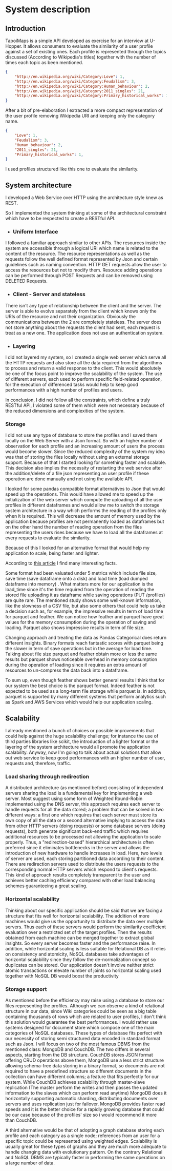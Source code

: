 # System description

## Introduction

TapoiMaps is a simple API developed as exercise for an interview at U-Hopper.
It allows consumers to evaluate the similarity of a user profile against a set of existing ones.
Each profile is represented through the topics discussed (According to Wikipedia's titles) together with the number of times each topic as been mentioned.

```json
{
    "http://en.wikipedia.org/wiki/Category:Love": 1,
    "http://en.wikipedia.org/wiki/Category:Feudalism": 3,
    "http://en.wikipedia.org/wiki/Category:Human_behaviour": 2,
    "http://en.wikipedia.org/wiki/Category:2011_singles": 21,
    "http://en.wikipedia.org/wiki/Category:Primary_historical_works": 1,
}
```

After a bit of pre-elaboration I extracted a more compact representation of the user profile removing Wikipedia URI and keeping only the category name.

```json
{
    "Love": 1,
    "Feudalism": 3,
    "Human_behaviour": 2,
    "2011_singles": 21,
    "Primary_historical_works": 1,
}
```

I used profiles structured like this one to evaluate the similarity.





## System architecture

I developed a Web Service over HTTP using the architecture style knew as REST.

So I implemented the system thinking at some of the  architectural constraint which have to be respected to create a RESTful API.




+ ### Uniform Interface

I followed a familiar approach similar to other APIs.
The resources inside the system are accessible through a logical URI which name is related to the content of the resource.
The resource representations as well as the requests follow the  well defined format represented by Json and certain guidelines such as naming convention.
HTTP GET requests allow the user to access the resources but not to modify them. 
Resource adding operations can be performed through POST Requests and can be removed using DELETED Requests. 



+ ### Client - Server and stateless

There isn't any type of relationship between the client and the server. The server is able to evolve separately from the client which knows only the URIs of the resource and not their organization. 
Obviously the communications between the 2 are completely stateless. The server does not store anything about the requests the client had sent, each request is treat as a new one.
The application does not use an authentication system.



+ ### Layering

I did not layered my system, so I created a single web server which serve all the HTTP requests and also store all the data required from the algorithms to process and return a valid response to the client. This would absolutely be one of the focus point to improve the scalability of the system. The use of different servers, each used to perform specific field-related operation, for the execution of differenced tasks would help to keep good performances with a high number of profiles and users.





In conclusion, I did not follow all the constraints, which define a truly RESTful API, I  violated some of them which were not necessary because of the reduced dimensions and complexities of the system.



### Storage

I did not use any type of database to store the profiles and I saved them locally on the Web Server with a Json format. So with an higher number of observation for each profile and an increasing amount of users the process would become slower. Since the reduced complexity of the system my idea was that of storing the files locally without using an external storage support. Because of that I started looking for something faster and scalable.
This decision also implies the necessity of restarting the web service after the addition/delete of a file json representing an user profile if these operation are done manually and not using the available API.

I looked for some pandas compatible format alternatives to Json that would speed up the operations. This would have allowed me to speed up the initialization of the web server which compute the uploading of all the user profiles in different dataframes and would allow me to switch the storage system architecture in a way which performs the reading of the profiles only when it is required. This will decrease the amount of memory used by the application because profiles are not permanently loaded as dataframes but on the other hand the number of reading operation from the files representing the users rises because we have to load all the dataframes at every requests to evaluate the similarity.

Because of this I looked for an alternative format that would help my application to scale, being faster and lighter. 

According to [this article](https://towardsdatascience.com/the-best-format-to-save-pandas-data-414dca023e0d) I find many interesting facts.

Some format had been valuated under 5 metrics which include file size, save time (save dataframe onto a disk) and load time (load dumped dataframe into memory) . What matters more for our application is the load_time since it's the time required from the operation of reading the stored file uploading it as dataframe while saving operations (PUT /profiles) are quite rare.
The mentioned study shows some well-known information, like the slowness of a CSV file, but also some others that could help us take a decision such as, for example, the impressive results in term of load time for parquet and feather.
We can notice how feather and parquet have great values for the memory consumption during the operation of saving and loading. Parquet also shows impressive results in term of file size.

Changing approach and treating the data as Pandas Categorical does return different insights. Binary formats reach fantastic scores with parquet being the slower in term of save operations but in the average for load time. Talking about file size parquet and feather obtain more or less the same results but parquet shows noticeable overhead in memory consumption during the operation of loading since it requires an extra amount of resources to un-compress the data back into a dataframe.

To sum up, even though feather shows better general results I think that for our system the best choice is the parquet format. Indeed feather is not expected to be used as a long-term file storage while parquet is. 
In addition, parquet is supported by many different systems that perform analytics such as Spark and AWS Services which would help our application scaling.



## Scalability

I already mentioned a bunch of choices or possible improvements that could help against the huge scalability challenge; for instance the use of third parties libraries like scikit, the introduction of a lighter format or the layering of the system architecture would all promote the application scalability. Anyway, now I'm going to talk about actual solutions that allow out web service to keep good performances with an higher number of user, requests and, therefore, traffic.



### Load sharing through redirection

A distributed architecture (as mentioned before) consisting of independent servers sharing the load is a fundamental key for implementing a web server. Most suggest using some form of Weighted Round-Robin implemented using the DNS server, this approach requires each server to handle requests for all the data stored; a problem that can be solved in two different ways: a first one which requires that each server must store its own copy of all the data or a second alternative  implying to access the data from other HTTP servers (doing requests) or some database servers (doing requests), both generate significant back-end traffic which requires additional resources to be processed not allowing the application to scale properly.
Thus, a  "redirection-based" hierarchical architecture is often preferred since it eliminates bottlenecks in the server and allows the introduction of new hardware to handle increases in load. Here, two levels of server are used, each storing partitioned data according to their content. There are redirection servers used to distribute the users requests to the corresponding normal HTTP servers which respond to client's requests.
This kind of approach results completely transparent to the user and achieves better caching efficiency compared with other load balancing schemes guaranteeing a great scaling.  



### Horizontal scalability

Thinking about our specific application should be said that we are facing a structure that fits well for horizontal scalability. The addition of more machines would give us the opportunity to distribute the data over multiple servers. Thus each of these servers would perform the similarity coefficient evaluation over a restricted set of the target profiles. Then the results obtained from each machine can be merged together to extract global insights.
So every server becomes faster and the performance raise.
In addition, while horizontal scaling is less suitable for Relational DB as it relies on consistency and atomicity, NoSQL databases take advantages of horizontal scalability since they follow the de-normalization concept so duplicates can be stored. Our application doesn't involve neither strict atomic transactions or elevate number of joints so horizontal scaling used together with NoSQL DB would boost the productivity





### Storage support

As mentioned before the efficiency may raise using a database to store our files representing the profiles. Although we can observe a kind of relational structure in our data, since Wiki categories could be seen as a big table containing thousands of rows which are related to user profiles, I don't think this solution would guarantee the best performances.
I would rather use systems designed for document store which compose one of the main categories of NoSQL databases. These types of database fits perfect with our necessity of storing semi structured data encoded in standard format such as Json.
I will focus on two of the most famous DBMS from the mentioned class: MongoDB and CouchDB. The two differs in several aspects, starting from the DB structure. CouchDB stores JSON format offering CRUD operations above them, MongoDB use a less strict structure allowing schema-free data storing in a binary format, so documents are not required to have a predefined structure so different documents in the collection can have different columns; a feature that fits perfectly for our system. While CouchDB achieves scalability through master-slave replication (The master perform the writes and then passes the updated information to the slaves which can perform read anytime) MongoDB does it horizontally supporting automatic sharding, distributing documents over servers and uses replication just for failover.
MongoDB provides faster read speeds and it is the better choice for a rapidly growing database that could be our case because of the profiles' size so i would recommend it more than CouchDB.

A third alternative would be that of adopting a graph database storing each profile and each category as a single node; references from an user for a specific topic could be represented using weighted edges. Scalability is usually great for these types of graphs and they are much more adequate to handle changing data with evolutionary pattern. On the contrary Relational and NoSQL DBMS are typically faster in performing the same operations on a large number of data.



